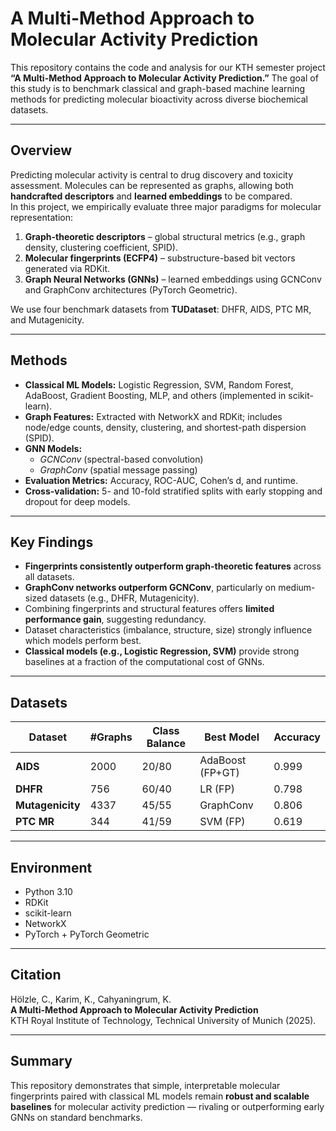 
# A Multi-Method Approach to Molecular Activity Prediction  

This repository contains the code and analysis for our KTH semester project **“A Multi-Method Approach to Molecular Activity Prediction.”** The goal of this study is to benchmark classical and graph-based machine learning methods for predicting molecular bioactivity across diverse biochemical datasets.

---

##  Overview  
Predicting molecular activity is central to drug discovery and toxicity assessment. Molecules can be represented as graphs, allowing both **handcrafted descriptors** and **learned embeddings** to be compared.  
In this project, we empirically evaluate three major paradigms for molecular representation:

1. **Graph-theoretic descriptors** – global structural metrics (e.g., graph density, clustering coefficient, SPID).  
2. **Molecular fingerprints (ECFP4)** – substructure-based bit vectors generated via RDKit.  
3. **Graph Neural Networks (GNNs)** – learned embeddings using GCNConv and GraphConv architectures (PyTorch Geometric).

We use four benchmark datasets from **TUDataset**: DHFR, AIDS, PTC MR, and Mutagenicity.

---

## Methods  
- **Classical ML Models:** Logistic Regression, SVM, Random Forest, AdaBoost, Gradient Boosting, MLP, and others (implemented in scikit-learn).  
- **Graph Features:** Extracted with NetworkX and RDKit; includes node/edge counts, density, clustering, and shortest-path dispersion (SPID).  
- **GNN Models:**  
  - *GCNConv* (spectral-based convolution)  
  - *GraphConv* (spatial message passing)  
- **Evaluation Metrics:** Accuracy, ROC-AUC, Cohen’s d, and runtime.  
- **Cross-validation:** 5- and 10-fold stratified splits with early stopping and dropout for deep models.

---

## Key Findings  
- **Fingerprints consistently outperform graph-theoretic features** across all datasets.  
- **GraphConv networks outperform GCNConv**, particularly on medium-sized datasets (e.g., DHFR, Mutagenicity).  
- Combining fingerprints and structural features offers **limited performance gain**, suggesting redundancy.  
- Dataset characteristics (imbalance, structure, size) strongly influence which models perform best.  
- **Classical models (e.g., Logistic Regression, SVM)** provide strong baselines at a fraction of the computational cost of GNNs.  

---

## Datasets  
| Dataset | #Graphs | Class Balance | Best Model | Accuracy |
|----------|----------|---------------|-------------|-----------|
| **AIDS** | 2000 | 20/80 | AdaBoost (FP+GT) | 0.999 |
| **DHFR** | 756 | 60/40 | LR (FP) | 0.798 |
| **Mutagenicity** | 4337 | 45/55 | GraphConv | 0.806 |
| **PTC MR** | 344 | 41/59 | SVM (FP) | 0.619 |

---

## Environment  
- Python 3.10  
- RDKit  
- scikit-learn  
- NetworkX  
- PyTorch + PyTorch Geometric  

---
## Citation  
Hölzle, C., Karim, K., Cahyaningrum, K.  
**A Multi-Method Approach to Molecular Activity Prediction**  
KTH Royal Institute of Technology, Technical University of Munich (2025).

---

## Summary  
This repository demonstrates that simple, interpretable molecular fingerprints paired with classical ML models remain **robust and scalable baselines** for molecular activity prediction — rivaling or outperforming early GNNs on standard benchmarks.
